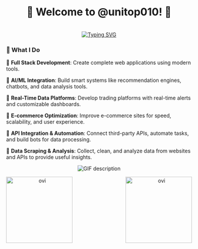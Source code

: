<h1 align="center" title="...and I'm happy to see you here :)">👋 Welcome to @unitop010! 👋</a></h1>

</br>
<div align="center">
  <a href="https://git.io/typing-svg"><img src="https://readme-typing-svg.demolab.com?font=Comic+Sans+MS&size=30&pause=1000&center=true&width=720&lines=Senior+Software+Engineer;Over+8+years+of+Exp+in+Full+Stack+Development" alt="Typing SVG" /></a>
</div>
<h3>📌 What I Do </h3>

🌱 **Full Stack Development**: Create complete web applications using modern tools.


🌱 **AI/ML Integration**: Build smart systems like recommendation engines, chatbots, and data analysis tools.

🌱 **Real-Time Data Platforms**: Develop trading platforms with real-time alerts and customizable dashboards.

🌱 **E-commerce Optimization**: Improve e-commerce sites for speed, scalability, and user experience.

🌱 **API Integration & Automation**: Connect third-party APIs, automate tasks, and build bots for data processing.

🌱 **Data Scraping & Analysis**: Collect, clean, and analyze data from websites and APIs to provide useful insights.
<br/>
<div align="center">
  <picture>
    <source media="(prefers-color-scheme: dark)" srcset="./Skills_Animation_Dark.gif">
    <source media="(prefers-color-scheme: light)" srcset="./Skills_Animation_White.gif">
    <img align="center" alt="GIF description" src="./Skills_Animation_White.gif">
  </picture>
</div>
<div align="center">
  <p><img height=180 align="left" src="https://github-readme-stats.vercel.app/api?username=unitop010&show_icons=true&locale=en&theme=chartreuse-dark" alt="ovi" /></p>
  <p><img height=180 align="right" src="https://github-readme-stats.vercel.app/api/top-langs?username=unitop010&show_icons=true&locale=en&layout=compact&theme=chartreuse-dark" alt="ovi" /></p>
</div>
